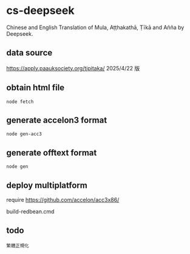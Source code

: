 # cs-deepseek
Chinese and English Translation of Mula, Aṭṭhakathā, Ṭīkā and Añña by Deepseek.

## data source
   
   https://apply.paauksociety.org/tipitaka/ 2025/4/22 版

## obtain html file

    node fetch

## generate accelon3 format

    node gen-acc3

## generate offtext format

    node gen
    
## deploy multiplatform
   require https://github.com/accelon/acc3x86/

   build-redbean.cmd

## todo
        
    繁體正規化


